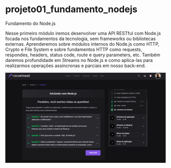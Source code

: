 # projeto01_fundamento_nodejs
Fundamento do Node.js

Nesse primeiro módulo iremos desenvolver uma API RESTful com Node.js focada nos fundamentos da tecnologia, sem frameworks ou bibliotecas externas. Aprenderemos sobre módulos internos do Node.js como HTTP, Crypto e File System e sobre fundamentos HTTP como requests, respondes, headers, status code, route e query parameters, etc. Também daremos profundidade em Streams no Node.js e como aplica-las para realizarmos operações assíncronas e parciais em nosso back-end.





![alt text](https://github.com/simaomenezes/projeto01_fundamento_nodejs/blob/main/src/img/iniciando_node_01.PNG?raw=true)
